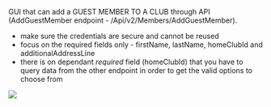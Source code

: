 GUI that can add a GUEST MEMBER TO A CLUB through API (AddGuestMember endpoint - /Api/v2/Members/AddGuestMember).
- make sure the credentials are secure and cannot be reused
- focus on the required fields only - firstName, lastName, homeClubId and additionalAddressLine
- there is on dependant *required* field (homeClubId) that you have to query data from the other endpoint in order to get the valid options to choose from

<img src='/img/loginForm.png'/>